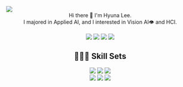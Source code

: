 
<img src="https://capsule-render.vercel.app/api?type=wave&color=0:FAF4C0,100:E1FF36&height=300&section=header&text=Hyuna Lee%&fontSize=90" />


<div align=center>
  Hi there 👋 I'm Hyuna Lee.<br> I majored in Applied AI, and I interested in Vision AI👁 and HCI. <br>
</div>
<br>
<div align=center>
  <a href="https://github.com/lee-hyun-a" target="_blank"><img src="https://img.shields.io/badge/GitHub-181717?style=flat-square&logo=GitHub&logoColor=white"/></a>
  <a href="https://melon-wish-350.notion.site/Hyuna-Lee-dd36b9d6419c4fc48611bfdc7e299c74" target="_blank"><img src="https://img.shields.io/badge/Notion-FFFFFF?style=flat-square&logo=Notion&logoColor=black"/></a>
  <a href="https://velog.io/@leehyuna" target="_blank"><img src="https://img.shields.io/badge/Blog-EA4AAA?style=flat-square&logo=GitHub Sponsors&logoColor=white"/></a>
  <a href="mailto:leehyuna0812@gmail.com" target="_blank"><img src="https://img.shields.io/badge/leehyuna0812@gmail.com-EA4335?style=flat-square&logo=Gmail&logoColor=white"/></a>
</div>

<div align=center><h2>👩🏻‍💻 Skill Sets</h2></div>
<div align=center>
  <img src="https://img.shields.io/badge/python-3776AB?style=flat-square&logo=python&logoColor=white">
  <img src="https://img.shields.io/badge/kotlin-7F52FF?style=flat-square&logo=kotlin&logoColor=white">
  <img src="https://img.shields.io/badge/C-A8B9CC?style=flat-square&logo=C&logoColor=white">

  <br>
  <img src="https://img.shields.io/badge/Tensorflow-FF6F00?style=flat-square&logo=Tensorflow&logoColor=white">
  <img src="https://img.shields.io/badge/Pytorch-EE4C2C?style=flat-square&logo=Pytorch&logoColor=white">
  <img src="https://img.shields.io/badge/sklearn-F7931E?style=flat-square&logo=scikit-learn&logoColor=white">
</div>



<!--
**lee-hyun-a/lee-hyun-a** is a ✨ _special_ ✨ repository because its `README.md` (this file) appears on your GitHub profile.

Here are some ideas to get you started:

- 🔭 I’m currently working on ...
- 🌱 I’m currently learning ...
- 👯 I’m looking to collaborate on ...
- 🤔 I’m looking for help with ...
- 💬 Ask me about ...
- 📫 How to reach me: ...
- 😄 Pronouns: ...
- ⚡ Fun fact: ...
-->
